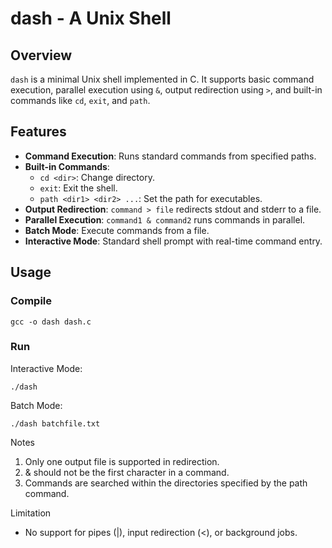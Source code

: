 # dash - A Unix Shell

## Overview

`dash` is a minimal Unix shell implemented in C. It supports basic command execution, parallel execution using `&`, output redirection using `>`, and built-in commands like `cd`, `exit`, and `path`.

## Features

- **Command Execution**: Runs standard commands from specified paths.
- **Built-in Commands**:
  - `cd <dir>`: Change directory.
  - `exit`: Exit the shell.
  - `path <dir1> <dir2> ...`: Set the path for executables.
- **Output Redirection**: `command > file` redirects stdout and stderr to a file.
- **Parallel Execution**: `command1 & command2` runs commands in parallel.
- **Batch Mode**: Execute commands from a file.
- **Interactive Mode**: Standard shell prompt with real-time command entry.

## Usage
### Compile

    gcc -o dash dash.c

### Run

Interactive Mode:

    ./dash

Batch Mode:

    ./dash batchfile.txt

Notes
1) Only one output file is supported in redirection.
2) & should not be the first character in a command.
3) Commands are searched within the directories specified by the path command.

Limitation
   - No support for pipes (|), input redirection (<), or background jobs.
